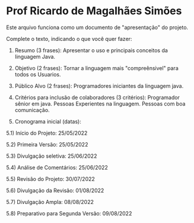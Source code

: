 # Prof Ricardo de Magalhães Simões

Este arquivo funciona como um documento de "apresentação" do projeto.

Complete o texto, indicando o que você quer fazer:

1) Resumo (3 frases): 
  Apresentar o uso e principais conceitos da linguagem Java.

2) Objetivo (2 frases): 
  Tornar a linguagem mais "compreênsivel" para todos os 
  Usuarios.

3) Público Alvo (2 frases): 
  Programadores iniciantes da linguagem java.

4) Critérios para inclusão de colaboradores (3 critérios): 
  Programador sênior em java. Pessoas Experientes na linguagem. Pessoas com boa comunicação.

5) Cronograma inicial (datas): 

5.1) Início do Projeto:  25/05/2022

5.2) Primeira Versão:  25/05/2022

5.3) Divulgação seletiva: 25/06/2022

5.4) Análise de Comentários:  25/06/2022

5.5) Revisão do Projeto:  30/07/2022

5.6) Divulgação da Revisão:  01/08/2022

5.7) Divulgação Ampla:  08/08/2022

5.8) Preparativo para Segunda Versão:  09/08/2022

